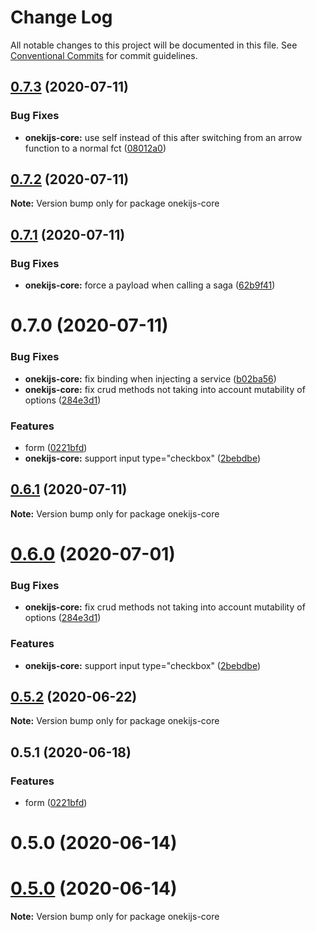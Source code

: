 # Change Log

All notable changes to this project will be documented in this file.
See [Conventional Commits](https://conventionalcommits.org) for commit guidelines.

## [0.7.3](https://github.com/oneki/onekijs/compare/onekijs-core@0.7.2...onekijs-core@0.7.3) (2020-07-11)


### Bug Fixes

* **onekijs-core:** use self instead of this after switching from an arrow function to a normal fct ([08012a0](https://github.com/oneki/onekijs/commit/08012a05da333ad1ccfaa60041aba64b12f6ee5d))





## [0.7.2](https://github.com/oneki/onekijs/compare/onekijs-core@0.7.1...onekijs-core@0.7.2) (2020-07-11)

**Note:** Version bump only for package onekijs-core





## [0.7.1](https://github.com/oneki/onekijs/compare/onekijs-core@0.7.0...onekijs-core@0.7.1) (2020-07-11)


### Bug Fixes

* **onekijs-core:** force a payload when calling a saga ([62b9f41](https://github.com/oneki/onekijs/commit/62b9f4117b4ab48b275e4e33ba6a54f9fc72db3f))





# 0.7.0 (2020-07-11)


### Bug Fixes

* **onekijs-core:** fix binding when injecting a service ([b02ba56](https://github.com/oneki/onekijs/commit/b02ba56e34d5566dd2ff8dc0b96e5503c8c3b199))
* **onekijs-core:** fix crud methods not taking into account mutability of options ([284e3d1](https://github.com/oneki/onekijs/commit/284e3d1b08fb8e0518c12cf14c9f70fb3e21ea91))


### Features

* form ([0221bfd](https://github.com/oneki/onekijs/commit/0221bfd3bc22c5cadfa5ac0cd8fbe070cc04cf50))
* **onekijs-core:** support input type="checkbox" ([2bebdbe](https://github.com/oneki/onekijs/commit/2bebdbe94be9d4d32a4294450094347e7b04372d))





## [0.6.1](https://github.com/oneki/onekijs/compare/onekijs-core@0.6.0...onekijs-core@0.6.1) (2020-07-11)

**Note:** Version bump only for package onekijs-core





# [0.6.0](https://github.com/oneki/onekijs/compare/onekijs-core@0.5.2...onekijs-core@0.6.0) (2020-07-01)


### Bug Fixes

* **onekijs-core:** fix crud methods not taking into account mutability of options ([284e3d1](https://github.com/oneki/onekijs/commit/284e3d1b08fb8e0518c12cf14c9f70fb3e21ea91))


### Features

* **onekijs-core:** support input type="checkbox" ([2bebdbe](https://github.com/oneki/onekijs/commit/2bebdbe94be9d4d32a4294450094347e7b04372d))





## [0.5.2](https://github.com/oneki/onekijs/compare/onekijs-core@0.5.1...onekijs-core@0.5.2) (2020-06-22)

**Note:** Version bump only for package onekijs-core





## 0.5.1 (2020-06-18)


### Features

* form ([0221bfd](https://github.com/oneki/onekijs/commit/0221bfd3bc22c5cadfa5ac0cd8fbe070cc04cf50))



# 0.5.0 (2020-06-14)





# [0.5.0](https://github.com/oneki/onekijs/compare/v0.4.1...v0.5.0) (2020-06-14)

**Note:** Version bump only for package onekijs-core
